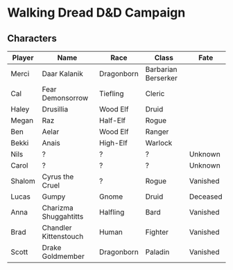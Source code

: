 # Walking Dread D&D Campaign

## Characters

| Player | Name | Race | Class | Fate |
| ------ | ---- | ---- | ----- |------|
| Merci | Daar Kalanik | Dragonborn | Barbarian Berserker |
| Cal | Fear Demonsorrow | Tiefling | Cleric |
| Haley | Drusillia | Wood Elf | Druid |
| Megan | Raz | Half-Elf | Rogue |
| Ben | Aelar | Wood Elf | Ranger |
| Bekki | Anais | High-Elf | Warlock |
| Nils | ? | ? | ? | Unknown |
| Carol | ? | ? | ? | Unknown |
| Shalom | Cyrus the Cruel | ? | Rogue | Vanished |
| Lucas | Gumpy | Gnome | Druid | Deceased | 
| Anna |Charizma Shuggahtitts | Halfling | Bard | Vanished |
| Brad | Chandler Kittenstouch | Human | Fighter | Vanished |
| Scott | Drake Goldmember | Dragonborn | Paladin | Vanished |
